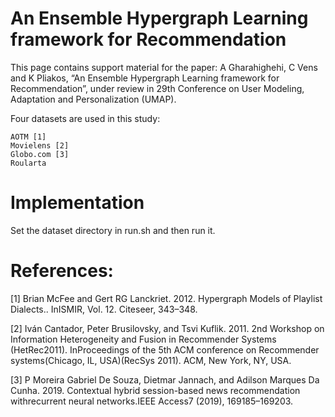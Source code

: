# An Ensemble Hypergraph Learning framework for Recommendation

This page contains support material for the paper: A Gharahighehi, C Vens and K Pliakos, “An Ensemble Hypergraph Learning framework for Recommendation”, under review in 29th Conference on User Modeling, Adaptation and Personalization (UMAP).

Four datasets are used in this study:

    AOTM [1]
    Movielens [2]
    Globo.com [3]
    Roularta

# Implementation

Set the dataset directory in run.sh and then run it. 

# References:
[1] Brian McFee and Gert RG Lanckriet. 2012. Hypergraph Models of Playlist Dialects.. InISMIR, Vol. 12. Citeseer, 343–348.

[2] Iván Cantador, Peter Brusilovsky, and Tsvi Kuflik. 2011. 2nd Workshop on Information Heterogeneity and Fusion in Recommender Systems (HetRec2011). InProceedings of the 5th ACM conference on Recommender systems(Chicago, IL, USA)(RecSys 2011). ACM, New York, NY, USA.

[3] P Moreira Gabriel De Souza, Dietmar Jannach, and Adilson Marques Da Cunha. 2019. Contextual hybrid session-based news recommendation withrecurrent neural networks.IEEE Access7 (2019), 169185–169203.
